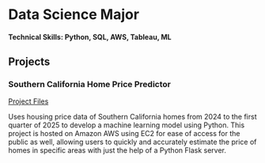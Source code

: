 # Data Science Major

#### Technical Skills: Python, SQL, AWS, Tableau, ML

## Projects
### Southern California Home Price Predictor
[Project Files](https://github.com/Boxi-Lin/socal-home-price-predictor)

Uses housing price data of Southern California homes from 2024 to the first quarter of 2025 to develop a machine learning model using Python. This project is hosted on Amazon AWS using EC2 for ease of access for the public as well, allowing users to quickly and accurately estimate the price of homes in specific areas with just the help of a Python Flask server.

